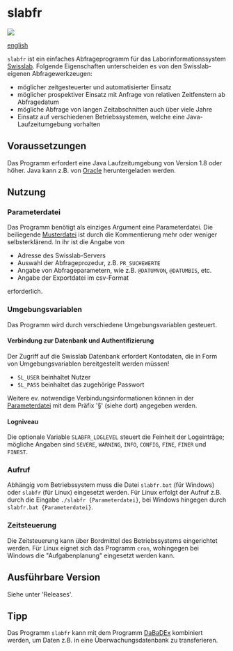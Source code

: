# slabfr

![](https://github.com/joheli/slabfr/workflows/Java%20CI/badge.svg)

[english](README_en.md)

`slabfr` ist ein einfaches Abfrageprogramm für das Laborinformationssystem [Swisslab](https://www.nexus-swisslab.de). Folgende Eigenschaften unterscheiden es von den Swisslab-eigenen Abfragewerkzeugen:

  * möglicher zeitgesteuerter und automatisierter Einsatz
  * möglicher prospektiver Einsatz mit Anfrage von relativen Zeitfenstern ab Abfragedatum
  * mögliche Abfrage von langen Zeitabschnitten auch über viele Jahre
  * Einsatz auf verschiedenen Betriebssystemen, welche eine Java-Laufzeitumgebung vorhalten

## Voraussetzungen

Das Programm erfordert eine Java Laufzeitumgebung von Version 1.8 oder höher. Java kann z.B. von [Oracle](https://www.java.com/de/download/) heruntergeladen werden.
  
## Nutzung

### Parameterdatei

Das Programm benötigt als einziges Argument eine Parameterdatei. Die beiliegende [Musterdatei](Parameterdatei/Parameter.Muster) ist durch die Kommentierung mehr oder weniger selbsterklärend. In ihr ist die Angabe von

  * Adresse des Swisslab-Servers
  * Auswahl der Abfrageprozedur, z.B. `PR_SUCHEWERTE`
  * Angabe von Abfrageparametern, wie z.B. `@DATUMVON`, `@DATUMBIS`, etc.
  * Angabe der Exportdatei im csv-Format
  
erforderlich.

### Umgebungsvariablen

Das Programm wird durch verschiedene Umgebungsvariablen gesteuert.

#### Verbindung zur Datenbank und Authentifizierung

Der Zugriff auf die Swisslab Datenbank erfordert Kontodaten, die in Form von Umgebungsvariablen bereitgestellt werden müssen! 
  - `SL_USER` beinhaltet Nutzer
  - `SL_PASS` beinhaltet das zugehörige Passwort 
  
Weitere ev. notwendige Verbindungsinformationen können in der [Parameterdatei](Parameterdatei/Parameter.Muster) mit dem Präfix '§' (siehe dort) angegeben werden.

#### Logniveau
Die optionale Variable `SLABFR_LOGLEVEL` steuert die Feinheit der Logeinträge; mögliche Angaben sind `SEVERE`, `WARNING`, `INFO`, `CONFIG`, `FINE`, `FINER` und `FINEST`.

### Aufruf

Abhängig vom Betriebssystem muss die Datei `slabfr.bat` (für Windows) oder `slabfr` (für Linux) eingesetzt werden. Für Linux erfolgt der Aufruf z.B. durch die Eingabe `./slabfr {Parameterdatei}`, bei Windows hingegen durch `slabfr.bat {Parameterdatei}`.

### Zeitsteuerung

Die Zeitsteuerung kann über Bordmittel des Betriebssystems eingerichtet werden. Für Linux eignet sich das Programm `cron`, wohingegen bei Windows die "Aufgabenplanung" eingesetzt werden kann. 

## Ausführbare Version

Siehe unter 'Releases'.

## Tipp

Das Programm `slabfr` kann mit dem Programm [DaBaDEx](https://github.com/joheli/DaBaDEx) kombiniert werden, um Daten z.B. in eine Überwachungsdatenbank zu transferieren.


